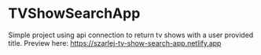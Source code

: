 # TVShowSearchApp
Simple project using api connection to return tv shows with a user provided title.
Preview here: https://szarlej-tv-show-search-app.netlify.app
